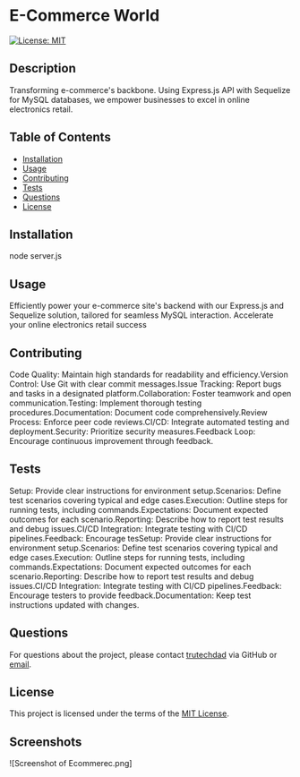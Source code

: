 # E-Commerce World

[![License: MIT](https://img.shields.io/badge/license-MIT-blue)](https://opensource.org/licenses/MIT)

## Description

Transforming e-commerce's backbone. Using Express.js API with Sequelize for MySQL databases, we empower businesses to excel in online electronics retail.

## Table of Contents

- [Installation](#installation)
- [Usage](#usage)
- [Contributing](#contributing)
- [Tests](#tests)
- [Questions](#questions)
- [License](#license)

## Installation

node server.js

## Usage

Efficiently power your e-commerce site's backend with our Express.js and Sequelize solution, tailored for seamless MySQL interaction. Accelerate your online electronics retail success

## Contributing

Code Quality: Maintain high standards for readability and efficiency.Version Control: Use Git with clear commit messages.Issue Tracking: Report bugs and tasks in a designated platform.Collaboration: Foster teamwork and open communication.Testing: Implement thorough testing procedures.Documentation: Document code comprehensively.Review Process: Enforce peer code reviews.CI/CD: Integrate automated testing and deployment.Security: Prioritize security measures.Feedback Loop: Encourage continuous improvement through feedback.

## Tests

Setup: Provide clear instructions for environment setup.Scenarios: Define test scenarios covering typical and edge cases.Execution: Outline steps for running tests, including commands.Expectations: Document expected outcomes for each scenario.Reporting: Describe how to report test results and debug issues.CI/CD Integration: Integrate testing with CI/CD pipelines.Feedback: Encourage tesSetup: Provide clear instructions for environment setup.Scenarios: Define test scenarios covering typical and edge cases.Execution: Outline steps for running tests, including commands.Expectations: Document expected outcomes for each scenario.Reporting: Describe how to report test results and debug issues.CI/CD Integration: Integrate testing with CI/CD pipelines.Feedback: Encourage testers to provide feedback.Documentation: Keep test instructions updated with changes.

## Questions

For questions about the project, please contact [trutechdad](https://github.com/trutechdad) via GitHub or [email](mailto:Phambrown@carolina.rr.com).

## License

This project is licensed under the terms of the [MIT License](https://opensource.org/licenses/MIT).

## Screenshots

![Screenshot of Ecommerec.png]

